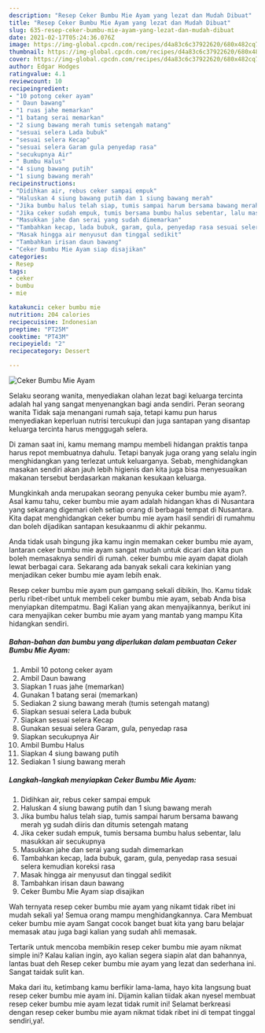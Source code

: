 ```yaml
---
description: "Resep Ceker Bumbu Mie Ayam yang lezat dan Mudah Dibuat"
title: "Resep Ceker Bumbu Mie Ayam yang lezat dan Mudah Dibuat"
slug: 635-resep-ceker-bumbu-mie-ayam-yang-lezat-dan-mudah-dibuat
date: 2021-02-17T05:24:36.076Z
image: https://img-global.cpcdn.com/recipes/d4a83c6c37922620/680x482cq70/ceker-bumbu-mie-ayam-foto-resep-utama.jpg
thumbnail: https://img-global.cpcdn.com/recipes/d4a83c6c37922620/680x482cq70/ceker-bumbu-mie-ayam-foto-resep-utama.jpg
cover: https://img-global.cpcdn.com/recipes/d4a83c6c37922620/680x482cq70/ceker-bumbu-mie-ayam-foto-resep-utama.jpg
author: Edgar Hodges
ratingvalue: 4.1
reviewcount: 10
recipeingredient:
- "10 potong ceker ayam"
- " Daun bawang"
- "1 ruas jahe memarkan"
- "1 batang serai memarkan"
- "2 siung bawang merah tumis setengah matang"
- "sesuai selera Lada bubuk"
- "sesuai selera Kecap"
- "sesuai selera Garam gula penyedap rasa"
- "secukupnya Air"
- " Bumbu Halus"
- "4 siung bawang putih"
- "1 siung bawang merah"
recipeinstructions:
- "Didihkan air, rebus ceker sampai empuk"
- "Haluskan 4 siung bawang putih dan 1 siung bawang merah"
- "Jika bumbu halus telah siap, tumis sampai harum bersama bawang merah yg sudah diiris dan ditumis setengah matang"
- "Jika ceker sudah empuk, tumis bersama bumbu halus sebentar, lalu masukkan air secukupnya"
- "Masukkan jahe dan serai yang sudah dimemarkan"
- "Tambahkan kecap, lada bubuk, garam, gula, penyedap rasa sesuai selera kemudian koreksi rasa"
- "Masak hingga air menyusut dan tinggal sedikit"
- "Tambahkan irisan daun bawang"
- "Ceker Bumbu Mie Ayam siap disajikan"
categories:
- Resep
tags:
- ceker
- bumbu
- mie

katakunci: ceker bumbu mie 
nutrition: 204 calories
recipecuisine: Indonesian
preptime: "PT25M"
cooktime: "PT43M"
recipeyield: "2"
recipecategory: Dessert

---
```



![Ceker Bumbu Mie Ayam](https://img-global.cpcdn.com/recipes/d4a83c6c37922620/680x482cq70/ceker-bumbu-mie-ayam-foto-resep-utama.jpg)

Selaku seorang wanita, menyediakan olahan lezat bagi keluarga tercinta adalah hal yang sangat menyenangkan bagi anda sendiri. Peran seorang  wanita Tidak saja menangani rumah saja, tetapi kamu pun harus menyediakan keperluan nutrisi tercukupi dan juga santapan yang disantap keluarga tercinta harus menggugah selera.

Di zaman  saat ini, kamu memang mampu membeli hidangan praktis tanpa harus repot membuatnya dahulu. Tetapi banyak juga orang yang selalu ingin menghidangkan yang terlezat untuk keluarganya. Sebab, menghidangkan masakan sendiri akan jauh lebih higienis dan kita juga bisa menyesuaikan makanan tersebut berdasarkan makanan kesukaan keluarga. 



Mungkinkah anda merupakan seorang penyuka ceker bumbu mie ayam?. Asal kamu tahu, ceker bumbu mie ayam adalah hidangan khas di Nusantara yang sekarang digemari oleh setiap orang di berbagai tempat di Nusantara. Kita dapat menghidangkan ceker bumbu mie ayam hasil sendiri di rumahmu dan boleh dijadikan santapan kesukaanmu di akhir pekanmu.

Anda tidak usah bingung jika kamu ingin memakan ceker bumbu mie ayam, lantaran ceker bumbu mie ayam sangat mudah untuk dicari dan kita pun boleh memasaknya sendiri di rumah. ceker bumbu mie ayam dapat diolah lewat berbagai cara. Sekarang ada banyak sekali cara kekinian yang menjadikan ceker bumbu mie ayam lebih enak.

Resep ceker bumbu mie ayam pun gampang sekali dibikin, lho. Kamu tidak perlu ribet-ribet untuk membeli ceker bumbu mie ayam, sebab Anda bisa menyiapkan ditempatmu. Bagi Kalian yang akan menyajikannya, berikut ini cara menyajikan ceker bumbu mie ayam yang mantab yang mampu Kita hidangkan sendiri.

<!--inarticleads1-->

##### Bahan-bahan dan bumbu yang diperlukan dalam pembuatan Ceker Bumbu Mie Ayam:

1. Ambil 10 potong ceker ayam
1. Ambil  Daun bawang
1. Siapkan 1 ruas jahe (memarkan)
1. Gunakan 1 batang serai (memarkan)
1. Sediakan 2 siung bawang merah (tumis setengah matang)
1. Siapkan sesuai selera Lada bubuk
1. Siapkan sesuai selera Kecap
1. Gunakan sesuai selera Garam, gula, penyedap rasa
1. Siapkan secukupnya Air
1. Ambil  Bumbu Halus
1. Siapkan 4 siung bawang putih
1. Sediakan 1 siung bawang merah




<!--inarticleads2-->

##### Langkah-langkah menyiapkan Ceker Bumbu Mie Ayam:

1. Didihkan air, rebus ceker sampai empuk
1. Haluskan 4 siung bawang putih dan 1 siung bawang merah
1. Jika bumbu halus telah siap, tumis sampai harum bersama bawang merah yg sudah diiris dan ditumis setengah matang
1. Jika ceker sudah empuk, tumis bersama bumbu halus sebentar, lalu masukkan air secukupnya
1. Masukkan jahe dan serai yang sudah dimemarkan
1. Tambahkan kecap, lada bubuk, garam, gula, penyedap rasa sesuai selera kemudian koreksi rasa
1. Masak hingga air menyusut dan tinggal sedikit
1. Tambahkan irisan daun bawang
1. Ceker Bumbu Mie Ayam siap disajikan




Wah ternyata resep ceker bumbu mie ayam yang nikamt tidak ribet ini mudah sekali ya! Semua orang mampu menghidangkannya. Cara Membuat ceker bumbu mie ayam Sangat cocok banget buat kita yang baru belajar memasak atau juga bagi kalian yang sudah ahli memasak.

Tertarik untuk mencoba membikin resep ceker bumbu mie ayam nikmat simple ini? Kalau kalian ingin, ayo kalian segera siapin alat dan bahannya, lantas buat deh Resep ceker bumbu mie ayam yang lezat dan sederhana ini. Sangat taidak sulit kan. 

Maka dari itu, ketimbang kamu berfikir lama-lama, hayo kita langsung buat resep ceker bumbu mie ayam ini. Dijamin kalian tiidak akan nyesel membuat resep ceker bumbu mie ayam lezat tidak rumit ini! Selamat berkreasi dengan resep ceker bumbu mie ayam nikmat tidak ribet ini di tempat tinggal sendiri,ya!.

